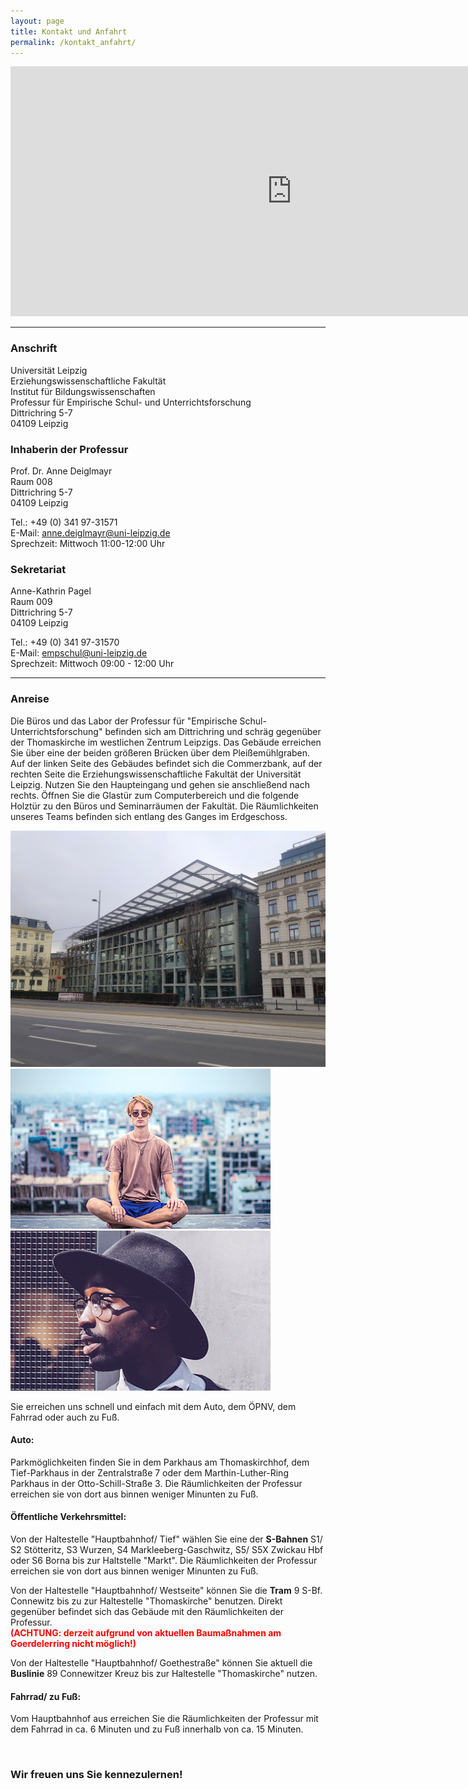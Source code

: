 ```yaml
---
layout: page
title: Kontakt und Anfahrt
permalink: /kontakt_anfahrt/
---
```


<iframe src="https://www.google.com/maps/embed?pb=!1m18!1m12!1m3!1d2492.5021686958885!2d12.368746415295021!3d51.3386759308473!2m3!1f0!2f0!3f0!3m2!1i1024!2i768!4f13.1!3m3!1m2!1s0x47a6f826e1d7ff6d%3A0xc2ce10d57bdf591!2sDittrichring%205%2C%2004109%20Leipzig!5e0!3m2!1sde!2sde!4v1592205257329!5m2!1sde!2sde" width="900" height="400" frameborder="0" style="border:0;" allowfullscreen="" aria-hidden="false" tabindex="0"></iframe>

***

<div class="row">
    <div class="4u 12u$(medium)">
        <h3>Anschrift</h3>
        <p>Universität Leipzig<br>Erziehungswissenschaftliche Fakultät<br>
        Institut für Bildungswissenschaften<br>
        Professur für Empirische Schul- und Unterrichtsforschung<br>
        Dittrichring 5-7<br>
        04109 Leipzig</p>
    </div>
    <div class="4u 12u$(medium)">
        <h3>Inhaberin der Professur</h3>
        <p>Prof. Dr. Anne Deiglmayr<br>
        Raum 008<br>
        Dittrichring 5-7<br>
        04109 Leipzig</p>
        <p>Tel.: +49 (0) 341 97-31571<br> 
        E-Mail: <a href="anne.deiglmayr@uni-leipzig.de">anne.deiglmayr@uni-leipzig.de</a><br>
        Sprechzeit: Mittwoch 11:00-12:00 Uhr</p>
    </div>
    <div class="4u$ 12u$(medium)">
        <h3>Sekretariat</h3>
        <p>Anne-Kathrin Pagel<br>
        Raum 009<br>
        Dittrichring 5-7<br>
        04109 Leipzig</p>
        <p>Tel.: +49 (0) 341 97-31570<br>  
        E-Mail: <a href="empschul@uni-leipzig.de">empschul@uni-leipzig.de</a><br> Sprechzeit: Mittwoch 09:00 - 12:00 Uhr</p>
    </div>
</div>

***

<h3>Anreise</h3>  

<p>Die Büros und das Labor der Professur für "Empirische Schul- Unterrichtsforschung" befinden sich am Dittrichring und schräg gegenüber der Thomaskirche im westlichen Zentrum Leipzigs. Das Gebäude erreichen Sie über eine der beiden größeren Brücken über dem Pleißemühlgraben. Auf der linken Seite des Gebäudes befindet sich die Commerzbank, auf der rechten Seite die Erziehungswissenschaftliche Fakultät der Universität Leipzig. Nutzen Sie den Haupteingang und gehen sie anschließend nach rechts. Öffnen Sie die Glastür zum Computerbereich und die folgende Holztür zu den Büros und Seminarräumen der Fakultät. Die Räumlichkeiten unseres Teams befinden sich entlang des Ganges im Erdgeschoss.</p> 

<div class="box alt">
    <div class="row 50% uniform">
		<div class="4u"><span class="image fit"><img src="assets/images/pic03.jpg" alt="" /></span></div>
		<div class="4u"><span class="image fit"><img src="assets/images/pic04.jpg" alt="" /></span></div>
		<div class="4u"><span class="image fit"><img src="assets/images/pic05.jpg" alt="" /></span></div>  
    </div>
</div>
		
<p>Sie erreichen uns schnell und einfach mit dem Auto, dem ÖPNV, dem Fahrrad oder auch zu Fuß.</p>

<h4>Auto:</h4>
<p>Parkmöglichkeiten finden Sie in dem Parkhaus am Thomaskirchhof, dem Tief-Parkhaus in der Zentralstraße 7 oder dem Marthin-Luther-Ring Parkhaus in der Otto-Schill-Straße 3. Die Räumlichkeiten der Professur erreichen sie von dort aus binnen weniger Minunten zu Fuß.<p> 

<h4>Öffentliche Verkehrsmittel:</h4>
<p>Von der Haltestelle "Hauptbahnhof/ Tief" wählen Sie eine der <b>S-Bahnen</b> S1/ S2 Stötteritz, S3 Wurzen, S4 Markleeberg-Gaschwitz, S5/ S5X Zwickau Hbf oder S6 Borna bis zur Haltstelle "Markt". Die Räumlichkeiten der Professur erreichen sie von dort aus binnen weniger Minunten zu Fuß.</p>
<p>Von der Haltestelle "Hauptbahnhof/ Westseite" können Sie die <b>Tram</b> 9 S-Bf. Connewitz bis zu zur Haltestelle "Thomaskirche" benutzen. Direkt gegenüber befindet sich das Gebäude mit den Räumlichkeiten der Professur.<br> 
<b><span style="color:red">(ACHTUNG: derzeit aufgrund von aktuellen Baumaßnahmen am Goerdelerring nicht möglich!)</span></b></p>
<p>Von der Haltestelle "Hauptbahnhof/ Goethestraße" können Sie aktuell die <b>Buslinie</b> 89 Connewitzer Kreuz bis zur Haltestelle "Thomaskirche" nutzen.</p>  

<h4>Fahrrad/ zu Fuß:</h4>
<p>Vom Hauptbahnhof aus erreichen Sie die Räumlichkeiten der Professur mit dem Fahrrad in ca. 6 Minuten und zu Fuß innerhalb von ca. 15 Minuten.</p> 

<p>&nbsp;</p>

<h3>Wir freuen uns Sie kennezulernen!</h3> 